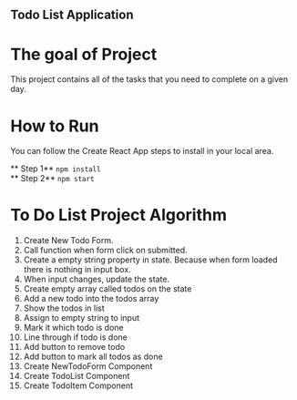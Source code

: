 ## Todo List Application

# The goal of Project
This project contains all of the tasks that you need to complete on a given day.

# How to Run
You can follow the Create React App steps to install in your local area.

** Step 1** `npm install` <br />
** Step 2** `npm start`

# To Do List Project Algorithm
1. Create New Todo Form.
2. Call function when form click on submitted.
3. Create a empty string property in state. Because when form loaded there is nothing in input box.
4. When input changes, update the state.
5. Create empty array called todos on the state
6. Add a new todo into the todos array
7. Show the todos in list 
8. Assign to empty string to input
9. Mark it which todo is done
10. Line through if todo is done
11. Add button to remove todo
12. Add button to mark all todos as done
13. Create NewTodoForm Component
14. Create TodoList Component
15. Create TodoItem Component
